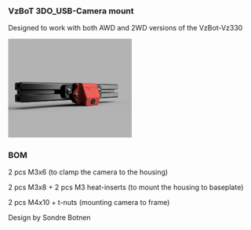 ### VzBoT 3DO_USB-Camera mount
Designed to work with both AWD and 2WD versions of the VzBot-Vz330

<img src="./3DO_usb_cam.png" width="50%">

### BOM
2 pcs M3x6 (to clamp the camera to the housing)

2 pcs M3x8 + 2 pcs M3 heat-inserts (to mount the housing to baseplate)

2 pcs M4x10 + t-nuts (mounting camera to frame)

Design by Sondre Botnen
